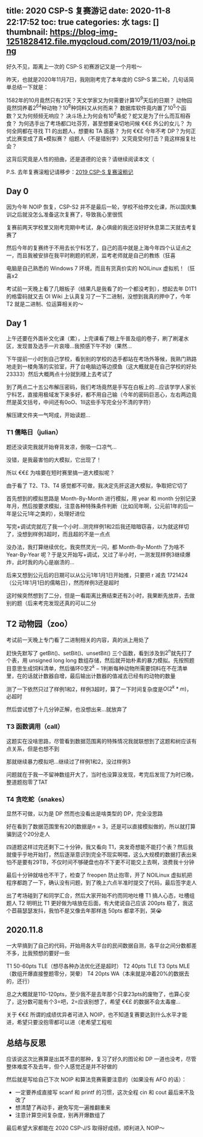 title: 2020 CSP-S 复赛游记
date: 2020-11-8 22:17:52
toc: true
categories: 水
tags: []
thumbnail: https://blog-img-1251828412.file.myqcloud.com/2019/11/03/noi.png
---
好久不见，距离上一次的 CSP-S 初赛游记又是一个月啦～

昨天，也就是2020年11月7日，我刚刚考完了本年度的 CSP-S 第二轮，几句话简单总结一下就是：

1582年的10月竟然只有21天？天文学家又为何需要计算$10^9$天后的日期？
动物园竟然饲养着$2^{64}$种动物？$10^8$种饲料又从何而来？
数据库软件竟内置了$10^5$个函数？又为何频频无响应？
决斗场上为何会有$10^6$条蛇？蛇又是为了什么而互相吞食？
为何选手出了考场都口吐芬芳，甚至想要亲切地问候 €€£ 外公的女儿？
为何全网都在寻找 T1 的出题人，想要和 TA 面基？
为何 €€£ 今年不考 DP？为何正式比赛变成了真•模拟赛？
组题人（不是错别字）又究竟受何打击？竟这样报复社会？

这背后究竟是人性的扭曲，还是道德的沦丧？请继续阅读本文（

P.S. 去年复赛滚粗记请移步：[2019 CSP-S 复赛滚粗记](https://blog.hans362.cn/2019%20CSP-S%20%E5%A4%8D%E8%B5%9B%E6%BB%9A%E7%B2%97%E8%AE%B0/)

<!--more-->

## Day 0

因为今年 NOIP 恢复，CSP-S2 并不是最后一轮，学校不给停文化课，所以国庆集训之后就没怎么准备这次复赛了，导致我心里很慌

复赛前两天学校里又刚考完期中考试，身心俱疲的我还没好好休息第二天就去考复赛了

然后今年的复赛终于不用去长宁科艺了，自己的高中就是上海今年四个认证点之一，而且我被安排在我平时刷题的机房，监考老师就是自己的教练（狂喜

电脑是自己熟悉的 Windows 7 环境，而且有货真价实的 NOILinux 虚拟机！（狂喜x2

考试前一天晚上看了几眼板子（结果凡是我看了的一个都没考到），想起去年 D1T1 的格雷码就又去 OI Wiki 上认真复习了一下二进制，没想到我真的押中了，今年 T2 就是二进制、位运算相关的～

## Day 1

上午还要在外面补文化课（累），上完课看了眼上午普及组的卷子，刷了刷灌水区，发现普及选手一片哀嚎...我预感下午不妙（果然...

下午提前一小时到自己学校，看到别的学校的选手都站在考场外等候，我熟门熟路地走到一楼角落的实验室，开了台电脑边等边摸鱼（这大概就是在自己学校的好处23333）然后大概两点十分就到楼上去考试了

到了两点二十五公布解压密码，我们考场竟然是手写在白板上的...应该学学人家长宁科艺，直接用极域发下来多好，都不用自己输（今年的密码巨恶心，左右两边竟然是英文括号，中间还有0oO、1lI这些手写完全分不清的字符）

解压建文件夹一气呵成，开始读题...

### T1 儒略日（julian）

题还没读完我就开始脊背发凉，倒吸一口凉气...

没错，是我最害怕的大模拟，它出现了！

所以 €€£ 为啥要在短时赛里搞一道大模拟呢？

由于看了 T2、T3、T4 感觉都不可做，我决定先肝这道大模拟，争取把它切了

首先想到的模拟思路是 Month-By-Month 进行模拟，用 year 和 month 分别记录年月，然后按要求模拟，注意各种特殊条件判断（比如闰年啊，公元前1年的后一年是公元1年之类的），处理好进位

写完+调试完就花了我一个小时...测完样例1和2后我还暗暗窃喜，以为就这样切了，没想到样例3超时，而且超的不是一点点

没办法，我打算继续优化，我突然灵光一闪，都 Month-By-Month 了为啥不 Year-By-Year 呢？于是又开始写+调试，又过了半小时，一测发现样例3继续爆炸，此时我的内心是崩溃的...

后来又想到公元后的日期可以从公元1年1月1日开始推，只要把 r 减去 1721424（公元1年1月1日的儒略日），然而样例3还是超时

这时候突然想到了二分，但是一看距离比赛结束还有2小时，我果断先放弃，去做别的题（后来考完发现还真的可以二分

## T2 动物园（zoo）

考试前一天晚上专门看了二进制相关的内容，真的派上用处了

赶快先默写了 getBit()、setBit()、unsetBit() 三个函数，看到涉及到$2^n$就先打了个表，用 unsigned long long 数组存储，然后就开始朴素的暴力模拟。先按照题目意思生成饲料清单，然后循环$0$至$2^k-1$判断每种动物所需要饲料在不在清单里，在的话就计数器自增，最后输出计数器的值减去已经有的动物的数量

测了一下依然只过了样例1和2，样例3超时，算了一下时间复杂度是$O(2^k*m)$，必超时

然后尝试想了十几分钟正解，也没想出来...就放弃了

### T3 函数调用（call）

这题实在没啥思路，尽管看到数据范围离的特殊情况我就联想到了这题和树应该有点关系，但是也想不到

那就继续暴力模拟吧...继续过了样例1和2，没过样例3

问题就在于我一不留神数组开大了，当时也没算没发现，考完后发现了为时已晚，整道题抱零了TAT

### T4 贪吃蛇（snakes）

显然不可做，以为是 DP 然而也没看出是啥类型的 DP，完全没思路

好在看到了数据范围里有$20%$的数据是$n=3$，还是可以直接模拟做的，所以就打算骗到这个20分走人

四道题这样过完还剩下二十分钟，我又看向 T1，突发奇想能不能打个表？然后我就傻乎乎地开始打，然后逐渐意识到完全不现实啊喂，这么大规模的数据打表出来怕不是要有29TB，不仅时间不够硬盘也存不下更不可能交上去啊，浪费我十分钟

最后十分钟就啥也不干了，检查了 freopen 防止抱零，开了 NOILinux 虚拟机把程序都跑了一下，确认没有问题，到了晚上六点半准时提交了代码，最后签字走人

出了考场碰到了和同学汇合，然后大家开始不约而同地吐槽 T1 搞人心态，吐槽组题人 T2 明明比 T1 更好做为啥放在后面，有大佬说自己应该 200pts 稳了，我这个苣蒻瑟瑟发抖，我怕不是又像去年那样连 50pts 都拿不到，哭😭

## 2020.11.8

一大早搞到了自己的代码，开始用各大平台的民间数据自测，各平台之间分数都差不多，比我预想的要好一些

T1 50-60pts TLE（想尽各种办法优化还是超时）
T2 40pts TLE
T3 0pts MLE（数组开爆直接整题零分，哭晕）
T4 20pts WA（本来就是冲着20%的数据去的，还行）

总之大概就是110-120pts，至少我不是去年那个只拿23pts的废物了，也算心安了，这分数可能有个3=吧，2=应该别想了，希望 €€£ 的数据不会太毒瘤...

关于 €€£ 所谓的成绩优异者可进入 NOIP，也不知道复赛要达到什么水平才能进，希望只要没抱零都可以进（老希望工程啦

## 总结与反思

应该说这次比赛算是出其不意的那种，复习了好久的图论和 DP 一道也没考，尽管整体难度不及去年，但个人感觉还是并不好做的

然后就是写给自己下次 NOIP 和算法竞赛需要注意的（如果没有 AFO 的话）：

* 一定要养成直接写 scanf 和 printf 的习惯，这次全程 cin 和 cout 最后来不及改了
* 想清楚了再动手，避免写完一遍推翻重来
* 注意计算空间复杂度，别再开爆数组了

最后希望大家都能在 2020 CSP-J/S 取得好成绩，顺利进入 NOIP～

